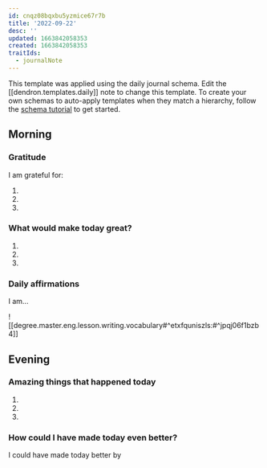 ```yaml
---
id: cnqz08bqxbu5yzmice67r7b
title: '2022-09-22'
desc: ''
updated: 1663842058353
created: 1663842058353
traitIds:
  - journalNote
---
```

This template was applied using the daily journal schema. Edit the [[dendron.templates.daily]] note to change this template.
To create your own schemas to auto-apply templates when they match a hierarchy, follow the [schema tutorial](https://blog.dendron.so/notes/P1DL2uXHpKUCa7hLiFbFA/) to get started.

<!--
Based on the journaling method created by Intelligent Change:
- [Intelligent Change: Our Story](https://www.intelligentchange.com/pages/our-story)
- [The Five Minute Journal](https://www.intelligentchange.com/products/the-five-minute-journal)
-->

## Morning

<!-- Fill out this section after waking up -->

### Gratitude

I am grateful for:

1.
2.
3.

### What would make today great?

1.
2.
3.

### Daily affirmations

I am...



![[degree.master.eng.lesson.writing.vocabulary#^etxfquniszls:#^jpqj06f1bzb4]]



## Evening

<!-- Fill out this section before going to sleep, reflecting on your day -->

### Amazing things that happened today

1.
2.
3.

### How could I have made today even better?

I could have made today better by
